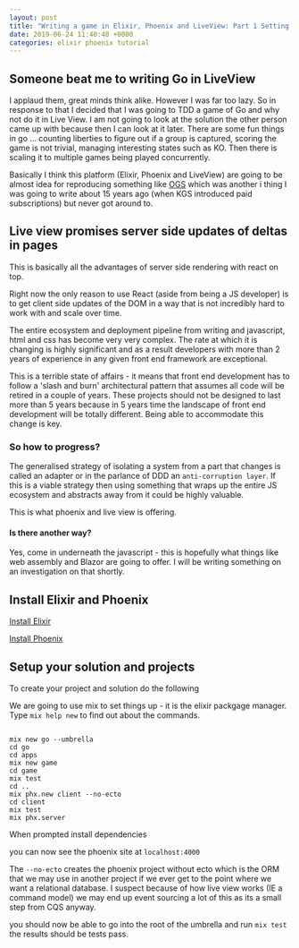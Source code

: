 ```yaml
---
layout: post
title: "Writing a game in Elixir, Phoenix and LiveView: Part 1 Setting up elixir and live view"
date: 2019-06-24 11:40:48 +0000
categories: elixir phoenix tutorial
---
```


## Someone beat me to writing Go in LiveView

I applaud them, great minds think alike. However I was far too lazy. So in response to that I decided that I was going to TDD a game of Go and why not do it in Live View. I am not going to look at the solution the other person came up with because then I can look at it later. There are some fun things in go ... counting liberties to figure out if a group is captured, scoring the game is not trivial, managing interesting states such as KO. Then there is scaling it to multiple games being played concurrently.

Basically I think this platform (Elixir, Phoenix and LiveView) are going to be almost idea for reproducing something like [OGS](https://online-go.com/) which was another i thing I was going to write about 15 years ago (when KGS introduced paid subscriptions) but never got around to.

## Live view promises server side updates of deltas in pages

This is basically all the advantages of server side rendering with react on top.

Right now the only reason to use React (aside from being a JS developer) is to get client side updates of the DOM in a way that is not incredibly hard to work with and scale over time.

The entire ecosystem and deployment pipeline from writing and javascript, html and css has become very very complex. The rate at which it is changing is highly significant and as a result developers with more than 2 years of experience in any given front end framework are exceptional.

This is a terrible state of affairs - it means that front end development has to follow a 'slash and burn' architectural pattern that assumes all code will be retired in a couple of years. These projects should not be designed to last more than 5 years because in 5 years time the landscape of front end development will be totally different. Being able to accommodate this change is key.

### So how to progress?

The generalised strategy of isolating a system from a part that changes is called an adapter or in the parlance of DDD an `anti-corruption layer`. If this is a viable strategy then using something that wraps up the entire JS ecosystem and abstracts away from it could be highly valuable.

This is what phoenix and live view is offering.

#### Is there another way?

Yes, come in underneath the javascript - this is hopefully what things like web assembly and Blazor are going to offer. I will be writing something on an investigation on that shortly.

## Install Elixir and Phoenix

[Install Elixir](https://elixir-lang.org/install.html)

[Install Phoenix](https://hexdocs.pm/phoenix/installation.html)

## Setup your solution and projects

To create your project and solution do the following

We are going to use mix to set things up - it is the elixir packgage manager. Type `mix help new` to find out about the commands.

```lang=elixir

mix new go --umbrella
cd go
cd apps
mix new game
cd game
mix test
cd ..
mix phx.new client --no-ecto
cd client
mix test
mix phx.server
```

When prompted install dependencies

you can now see the phoenix site at `localhost:4000`

The `--no-ecto` creates the phoenix project without ecto which is the ORM that we may use in another project if we ever get to the point where we want a relational database. I suspect because of how live view works (IE a command model) we may end up event sourcing a lot of this as its a small step from CQS anyway.

you should now be able to go into the root of the umbrella and run `mix test` the results should be tests pass.
